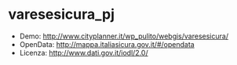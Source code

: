 # varesesicura_pj

- Demo: http://www.cityplanner.it/wp_pulito/webgis/varesesicura/
- OpenData: http://mappa.italiasicura.gov.it/#/opendata
- Licenza: http://www.dati.gov.it/iodl/2.0/
